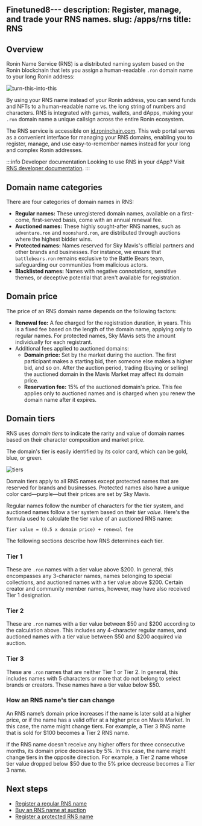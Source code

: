 Finetuned8---
description: Register, manage, and trade your RNS names.
slug: /apps/rns
title: RNS
---

## Overview

Ronin Name Service (RNS) is a distributed naming system based on the Ronin blockchain that lets you assign a human-readable `.ron` domain name to your long Ronin address:

![turn-this-into-this](assets/turn-this-into-this.png)

By using your RNS name instead of your Ronin address, you can send funds and NFTs to a human-readable name vs. the long string of numbers and characters. RNS is integrated with games, wallets, and dApps, making your `.ron` domain name a unique callsign across the entire Ronin ecosystem.

The RNS service is accessible on [id.roninchain.com](https://id.roninchain.com/). This web portal serves as a convenient interface for managing your RNS domains, enabling you to register, manage, and use easy-to-remember names instead for your long and complex Ronin addresses.

:::info Developer documentation
Looking to use RNS in your dApp? Visit [RNS developer documentation](https://docs.skymavis.com/ronin/rns).
:::

## Domain name categories

There are four categories of domain names in RNS:

* **Regular names:** These unregistered domain names, available on a first-come, first-served basis, come with an annual renewal fee.
* **Auctioned names:** These highly sought-after RNS names, such as `adventure.ron` and `moonshard.ron`, are distributed through auctions where the highest bidder wins.
* **Protected names:** Names reserved for Sky Mavis's official partners and other brands and businesses. For instance, we ensure that `battlebears.ron` remains exclusive to the Battle Bears team, safeguarding our communities from malicious actors.
* **Blacklisted names:** Names with negative connotations, sensitive themes, or deceptive potential that aren't available for registration.

## Domain price

The price of an RNS domain name depends on the following factors:

* **Renewal fee:** A fee charged for the registration duration, in years. This is a fixed fee based on the length of the domain name, applying only to regular names. For protected names, Sky Mavis sets the amount individually for each registrant.
* Additional fees applied to auctioned domains:
  * **Domain price:** Set by the market during the auction. The first participant makes a starting bid, then someone else makes a higher bid, and so on. After the auction period, trading (buying or selling) the auctioned domain in the Mavis Market may affect its domain price.
  * **Reservation fee:** 15% of the auctioned domain's price. This fee applies only to auctioned names and is charged when you renew the domain name after it expires.

## Domain tiers

RNS uses *domain tiers* to indicate the rarity and value of domain names based on their character composition and market price.

The domain's tier is easily identified by its color card, which can be gold, blue, or green.

![tiers](assets/domain-tiers.png)

Domain tiers apply to all RNS names except protected names that are reserved for brands and businesses. Protected names also have a unique color card—purple—but their prices are set by Sky Mavis.

Regular names follow the number of characters for the tier system, and auctioned names follow a tier system based on their *tier value*. Here's the formula used to calculate the tier value of an auctioned RNS name:

```text
Tier value = (0.5 x domain price) + renewal fee
```

The following sections describe how RNS determines each tier.

### Tier 1

These are `.ron` names with a tier value above \$200. In general, this encompasses any 3-character names, names belonging to special collections, and auctioned names with a tier value above \$200. Certain creator and community member names, however, may have also received Tier 1 designation.

### Tier 2

These are `.ron` names with a tier value between \$50 and \$200 according to the calculation above. This includes any 4-character regular names, and auctioned names with a tier value between \$50 and \$200 acquired via auction.

### Tier 3

These are `.ron` names that are neither Tier 1 or Tier 2. In general, this includes names with 5 characters or more that do not belong to select brands or creators. These names have a tier value below \$50.

### How an RNS name's tier can change

An RNS name’s domain price increases if the name is later sold at a higher price, or if the name has a valid offer at a higher price on Mavis Market. In this case, the name might change tiers. For example, a Tier 3 RNS name that is sold for \$100 becomes a Tier 2 RNS name.

If the RNS name doesn't receive any higher offers for three consecutive months, its domain price decreases by 5%. In this case, the name might change tiers in the opposite direction. For example, a Tier 2 name whose tier value dropped below \$50 due to the 5% price decrease becomes a Tier 3 name.

## Next steps

* [Register a regular RNS name](rns/register/regular)
* [Buy an RNS name at auction](rns/register/auctioned)
* [Register a protected RNS name](rns/register/protected)
